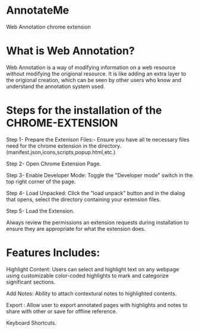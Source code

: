 # AnnotateMe
Web Annotation chrome extension
# What is Web Annotation?
Web Annotation is a way of modifying information on a web resource without modifying the origional resource. It is like adding an extra layer to the origional creation, which can be seen by other users who know and understand the annotation system used.

# Steps for the installation of the CHROME-EXTENSION
Step 1- Prepare the Extenison Files:- Ensure you have all te necessary files need for the chrome extension in the directory. (manifest.json,icons,scripts,popup.html,etc.) 

Step 2- Open Chrome Extension Page.

Step 3- Enable Developer Mode: Toggle the "Developer mode" switch in the top right corner of the page.

Step 4- Load Unpacked: Click the "load unpack" button and in the dialog that opens, select the directory containing your extension files.

Step 5- Load the Extension.

Always review the permissions an extension requests during installation to ensure they are appropriate for what the extension does.

# Features Includes:

Highlight Content: Users can select and highlight text on any webpage using customizable color-coded highlights to mark and categorize significant sections.

Add Notes: Ability to attach contextural notes to highlighted contents.

Export : Allow user to export annotated pages with highlights and notes to share with other or save for offline reference.

Keyboard Shortcuts.
